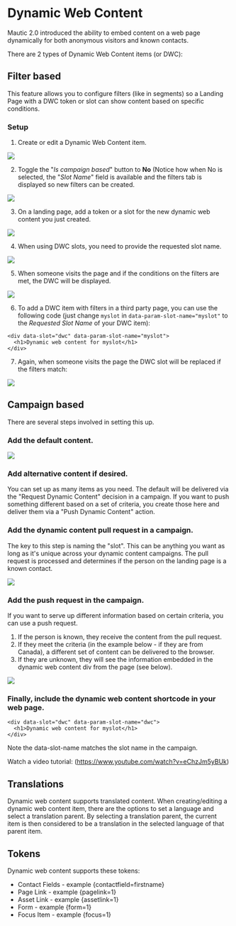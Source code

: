 # Dynamic Web Content

Mautic 2.0 introduced the ability to embed content on a web page dynamically for both anonymous visitors and known contacts.

There are 2 types of Dynamic Web Content items (or DWC):
## Filter based
This feature allows you to configure filters (like in segments) so a Landing Page with a DWC token or slot can show content based on specific conditions.

### Setup
1. Create or edit a Dynamic Web Content item.

![](/dwc/media/form.jpg)

2. Toggle the "*Is campaign based*" button to **No** (Notice how when No is selected, the "*Slot Name*" field is available and the filters tab is displayed so new filters can be created.

![](/dwc/media/filters.jpg)

3. On a landing page, add a token or a slot for the new dynamic web content you just created.

![](/dwc/media/builder.jpg)

4. When using DWC slots, you need to provide the requested slot name.

![](/dwc/media/slot.jpg)

5. When someone visits the page and if the conditions on the filters are met, the DWC will be displayed.

![](/dwc/media/page.jpg)

6. To add a DWC item with filters in a third party page, you can use the following code (just change `myslot` in `data-param-slot-name="myslot"` to the *Requested Slot Name* of your DWC item):

```
<div data-slot="dwc" data-param-slot-name="myslot">
  <h1>Dynamic web content for myslot</h1>
</div>
```

7. Again, when someone visits the page the DWC slot will be replaced if the filters match:

![](/dwc/media/third.jpg)

## Campaign based
There are several steps involved in setting this up.

### Add the default content.
![](/dwc/media/dwc-default.jpg)

### Add alternative content if desired.
You can set up as many items as you need.  The default will be delivered via the "Request Dynamic Content" decision in a campaign.  If you want to push something different based on a set of criteria, you create those here and deliver them via a "Push Dynamic Content" action.

### Add the dynamic content pull request in a campaign.
The key to this step is naming the "slot".  This can be anything you want as long as it's unique across your dynamic content campaigns.  The pull request is processed and determines if the person on the landing page is a known contact.

![](/dwc/media/dwc-pull-request.jpg)

### Add the push request in the campaign.
If you want to serve up different information based on certain criteria, you can use a push request.  
1.  If the person is known, they receive the content from the pull request.  
2.  If they meet the criteria (in the example below - if they are from Canada), a different set of content can be delivered to the browser.  
3.  If they are unknown, they will see the information embedded in the dynamic web content div from the page (see below).

![](/dwc/media/dwc-push.jpg)

### Finally, include the dynamic web content shortcode in your web page.
```
<div data-slot="dwc" data-param-slot-name="dwc">
  <h1>Dynamic web content for myslot</h1>
</div>
```
Note the data-slot-name matches the slot name in the campaign.

Watch a video tutorial:  (https://www.youtube.com/watch?v=eChzJm5yBUk)

## Translations

Dynamic web content supports translated content. When creating/editing a dynamic web content item, there are the options to set a language and select a translation parent. By selecting a translation parent, the current item is then considered to be a translation in the selected language of that parent item.
 
## Tokens

Dynamic web content supports these tokens:

- Contact Fields - example {contactfield=firstname}
- Page Link - example {pagelink=1}
- Asset Link - example {assetlink=1}
- Form - example {form=1}
- Focus Item - example {focus=1}
